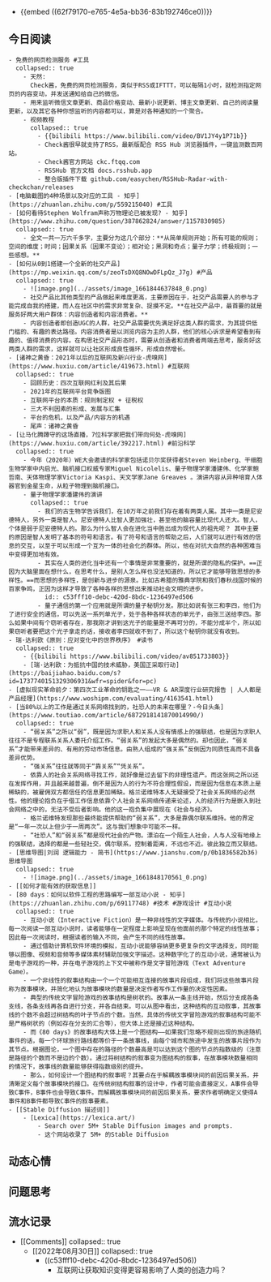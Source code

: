 - {{embed ((62f79170-e765-4e5a-bb36-83b192746ce0))}}
## 今日阅读
	- 免费的网页检测服务 #工具
	  collapsed:: true
		- 天然:
		  Check酱，免费的网页检测服务，类似于RSS或IFTTT，可以每隔1小时，就检测指定网页的内容变动，并发送通知给自己的微信。
		- 用来监听微信文章更新、商品价格变动、最新小说更新、博主文章更新、自己的阅读量更新，以及其它各种你想监听的内容都可以，算是对各种通知的一个聚合。
		- 视频教程
		  collapsed:: true
			- {{bilibili https://www.bilibili.com/video/BV1JY4y1P71b}}
			- Check酱很早就支持了RSS，最新版配合 RSS Hub 浏览器插件，一键监测数百网站。
			- Check酱官方网站 ckc.ftqq.com
			- RSSHub 官方文档 docs.rsshub.app
			- 整合版插件下载 github.com/easychen/RSSHub-Radar-with-checkchan/releases
	- [电脑截图的4种场景以及对应的工具 - 知乎](https://zhuanlan.zhihu.com/p/559215040) #工具
	- [如何看待Stephen Wolfram声称万物理论已被发现? - 知乎](https://www.zhihu.com/question/387862824/answer/1157830985)
	  collapsed:: true
		- 全文一共一万六千多字，主要分为这几个部分：**从简单规则开始；所有可能的规则；空间的维度；时间；因果关系（因果不变论）；相对论；黑洞和奇点；量子力学；终极规则；一些感想。**
	- [如何从0到1搭建一个全新的社交产品](https://mp.weixin.qq.com/s/zeoTsDXQ8NOwDFLpQz_J7g) #产品
	  collapsed:: true
		- ![image.png](../assets/image_1661844637848_0.png)
		- 社交产品比其他类型的产品做起来难度更高，主要原因在于，社交产品需要人的参与才能完成自我的搭建，而人在社区中的需求非常复杂、捉摸不定。**在社交产品中，最首要的就是服务好两大用户群体：内容创造者和内容消费者。**
		- 内容创造者即创造UGC的人群，社交产品需要优先满足好这类人群的需求，为其提供低门槛的、有趣的表达路径。内容消费者是以浏览内容为主的人群，他们的核心诉求是希望看到有趣的、值得消费的内容。在构思社交产品形态时，需要从创造者和消费者两端去思考，服务好这两类人群的需求，这样就可以让社区形成良性循环，形成自然增长。
	- [诸神之黄昏：2021年以后的互联网及新兴行业-虎嗅网](https://www.huxiu.com/article/419673.html) #互联网
	  collapsed:: true
		- 回顾历史：四次互联网红利及其后果
		- 2021年的互联网平台竞争版图
		- 互联网平台的本质：规则制定权 + 征税权
		- 三大不利因素的形成、发展与汇集
		- 平台的危机，以及产品/内容方的机遇
		- 尾声：诸神之黄昏
	- [让马化腾蹲守的这场直播，7位科学家把我们带向何处-虎嗅网](https://www.huxiu.com/article/392217.html) #前沿科学
	  collapsed:: true
		- 今年（2020年）WE大会邀请的科学家包括诺贝尔奖获得者Steven Weinberg、干细胞生物学家中内启光、脑机接口权威专家Miguel Nicolelis、量子物理学家潘建伟、化学家鲍哲南、天体物理学家Victoria Kaspi、天文学家Jane Greaves 。演讲内容从异种培育人体器官到金星生命，从粒子物理到脑机接口。
		- 量子物理学家潘建伟的演讲
		  collapsed:: true
			- 我们的古生物学告诉我们，在10万年之前我们存在着有两类人属。其中一类是尼安德特人，另外一类是智人。尼安德特人比智人更加强壮，甚至他的脑容量比现代人还大。智人，个体是弱于尼安德特人的。那么为什么智人会在进化当中胜出成为现代人的祖先呢？ 其中主要的原因是智人发明了基本的符号和语言。有了符号和语言的帮助之后，人们就可以进行有效的信息的交互，以至于可以形成一个互为一体的社会化的群体。所以，他在对抗大自然的各种困难当中变得更加地有效。
			- 其实在人类的进化当中还有一个事情是非常重要的，就是所谓的隐私的保护。==正因为大脑里面在想什么，在思考什么，是别人怎么样也没法知道的，所以它才能够导致思想的多样性。==而思想的多样性，是创新与进步的源泉。比如古希腊的雅典学院和我们春秋战国时候的百家争鸣，正因为这样才导致了各种各样的思想出来推动社会文明的进步。
			  id:: c53fff10-debc-420d-8bdc-1236497ed506
			- 量子通信的第一个应用就是所谓的量子秘钥分发。那比如说有张三和李四，他们为了进行安全的通信，可以先送一系列单光子，处于各种各样状态的单光子，由张三送给李四。那么如果中间有个窃听者存在，那我刚才讲到这光子的能量是不再可分的，不能分成半个，所以如果窃听者要把这个光子拿走的话，接收者李四就收不到了，所以这个秘钥你就没有收到。
	- 瑞·达利欧《原则：应对变化中的世界秩序》 #读书
	  collapsed:: true
		- {{bilibili https://www.bilibili.com/video/av851733803}}
		- [瑞·达利欧：为抵抗中国的技术威胁，美国正采取行动](https://baijiahao.baidu.com/s?id=1737740151329306931&wfr=spider&for=pc)
	- [虚拟现实革命前夕：第四次工业革命的钥匙之一——VR & AR深度行业研究报告 | 人人都是产品经理](https://www.woshipm.com/evaluating/4163541.html)
	- [当80%以上的工作是通过关系网络找到的，社恐人的未来在哪里？-今日头条](https://www.toutiao.com/article/6872918141870014990/)
	  collapsed:: true
		- “弱关系”之所以“弱”，既是因为求职人和关系人没有情感上的强联结，也是因为求职人往往不是专程联系关系人委托介绍工作。“弱关系”的发起大多是偶然的。却也因此，“弱关系”才能带来差异的、有用的劳动市场信息。由熟人组成的“强关系”反倒因为同质性高而不具备差异优势。
		- “强关系”往往就等同于“靠关系”“凭关系”。
		- 依靠人的社会关系网络寻找工作，就好像是过去留下的非理性遗产。而这张网之所以还在发挥作用，并且越来越普遍，倒不是因为人的行为不符合理性假设，而是因为信息在本质上是稀缺的，被雇佣双方都信任的信息更加稀缺。格兰诺维特本人无疑接受了社会关系网络的必然性。他的理论抱负在于借工作信息依靠个人社会关系网络传递来论述，人的经济行为是嵌入到社会网络之中的，无法不受后者影响。他的这一抱负集中展现在《社会与经济》。
		- 格兰诺维特发现那些最终能提供帮助的“弱关系”，大多是靠偶尔联系维持。他的界定是“一年一次以上但少于一周两次”。这与我们想象中可能不一样。
		- “社恐人”和“弱关系”都是现代社会的产物。漂泊在一个陌生人社会，人与人没有地缘上的强联结，选择的都是一些轻社交，偶尔联系，控制着距离，不远也不近。彼此独立而又联结。
	- [思维导图|刘润 逻辑能力 - 简书](https://www.jianshu.com/p/0b1836582b36) 思维导图
	  collapsed:: true
		- ![image.png](../assets/image_1661848170561_0.png)
	- [[如何才能有效的获取信息]]
	- [80 days：如何以软件工程的思路编写一部互动小说 - 知乎](https://zhuanlan.zhihu.com/p/69117748) #技术 #游戏设计 #互动小说
	  collapsed:: true
		- 互动小说（Interactive Fiction）是一种非线性的文字媒体。与传统的小说相比，每一次阅读一部互动小说时，读者能够在一定程度上影响呈现在他面前的那个特定的线性故事；因此每一次阅读时，根据读者的输入不同，会产生不同的线性故事。
		- 通过借助计算机软件环境的模拟，互动小说能够容纳更多更复杂的文字选择支，同时能够以图像、视频和音频等多媒体素材辅助加强文字描述。这种数字化了的互动小说，通常被认为是电子游戏的一种，并在电子游戏的上下文中被称作是文字冒险游戏（Text Adventure Game）。
		- 一个非线性的叙事结构由一个一个可能相互连接的故事片段组成，我们将这些故事片段称为故事模块，并简化地认为故事模块的数量是决定作者写作工作量的决定性因素。
		- 典型的传统文字冒险游戏的故事结构是树状的。故事从一条主线开始，然后分支成各条支线，各条支线再各自进行分支，并各自结束。可以从图中看出，这种结构的互动叙事，其故事线的个数不会超过树结构的叶子节点的个数。当然，具体的传统文字冒险游戏的叙事结构可能不是严格树状的（例如存在分支的汇合等），但大体上还是接近这种结构。
		- 而《80 days》的故事结构大体上是一个图结构——如果我们忽略不规则出现的旅途随机事件的话，每一个环球旅行路线都等价于一条故事线，由每个城市和旅途中发生的故事片段作为其节点。根据图论，一个图中存在的路径的个数最高是可以达到这个图的节点的指数级的（注意是路径的个数而不是边的个数）。通过将树结构的叙事变为图结构的叙事，在故事模块数量相同的情况下，故事线的数量能够获得指数级别的提升。
		- 那么，如何设计一个图结构的叙事呢？其要点在于解耦故事模块间的前因后果关系，并清晰定义每个故事模块的接口。在传统树结构叙事的设计中，作者可能会直接定义，A事件会导致C事件，B事件也会导致C事件。而解耦故事模块间的前因后果关系，要求作者明确定义使得A事件和B事件都导致C事件的叙事要素。
	- [[Stable Diffusion 描述词]]
		- [Lexica](https://lexica.art/)
			- Search over 5M+ Stable Diffusion images and prompts.
			- 这个网站收录了 5M+ 的Stable Diffusion
## 动态心情
## 问题思考
## 流水记录
- [[Comments]]
  collapsed:: true
	- [[2022年08月30日]]
	  collapsed:: true
		- ((c53fff10-debc-420d-8bdc-1236497ed506))
			- 互联网让获取知识变得更容易影响了人类的创造力吗？